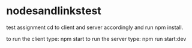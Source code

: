 # nodesandlinkstest
test assignment
cd to client and server accordingly and run npm install.

to run the client type: npm start
to run the server type: npm run start:dev
